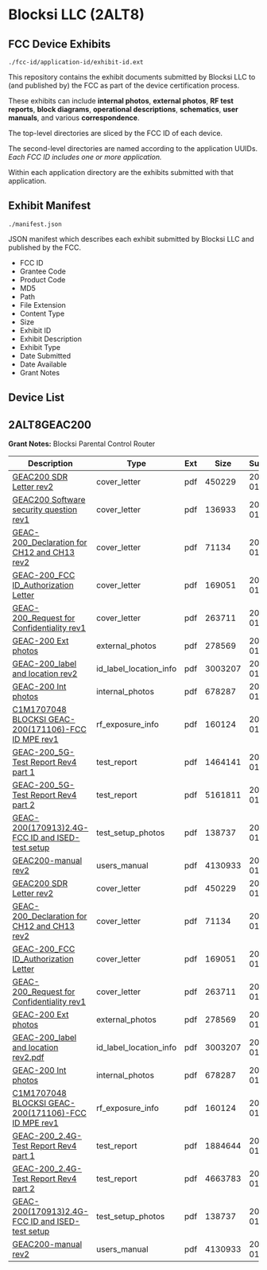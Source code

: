 # Blocksi LLC (2ALT8)
## FCC Device Exhibits

```
./fcc-id/application-id/exhibit-id.ext
```

This repository contains the exhibit documents submitted by Blocksi LLC to (and published by) the FCC as part of the device certification process.

These exhibits can include **internal photos**, **external photos**, **RF test reports**, **block diagrams**, **operational descriptions**, **schematics**, **user manuals**, and various **correspondence**.

The top-level directories are sliced by the FCC ID of each device.

The second-level directories are named according to the application UUIDs. *Each FCC ID includes one or more application.*

Within each application directory are the exhibits submitted with that application. 

## Exhibit Manifest

```
./manifest.json
```

JSON manifest which describes each exhibit submitted by Blocksi LLC and published by the FCC.

- FCC ID
- Grantee Code
- Product Code
- MD5
- Path
- File Extension
- Content Type
- Size
- Exhibit ID
- Exhibit Description
- Exhibit Type
- Date Submitted
- Date Available
- Grant Notes

## Device List
## 2ALT8GEAC200
**Grant Notes:** Blocksi Parental Control Router

| Description | Type | Ext | Size | Submitted | Available |
| ----------- | ---- | --- | ---- | --------- | --------- |
| [GEAC200 SDR Letter rev2](2ALT8GEAC200/42fb904dd5f077bb3b79094c77688c11/3713470.pdf) | cover_letter | pdf | 450229 | 2018-01-15 | 2018-01-16 |
| [GEAC200 Software security question rev1](2ALT8GEAC200/42fb904dd5f077bb3b79094c77688c11/3713638.pdf) | cover_letter | pdf | 136933 | 2018-01-15 | 2018-01-16 |
| [GEAC-200_Declaration for CH12 and CH13 rev2](2ALT8GEAC200/42fb904dd5f077bb3b79094c77688c11/3713472.pdf) | cover_letter | pdf | 71134 | 2018-01-15 | 2018-01-16 |
| [GEAC-200_FCC ID_Authorization Letter](2ALT8GEAC200/42fb904dd5f077bb3b79094c77688c11/3713473.pdf) | cover_letter | pdf | 169051 | 2018-01-15 | 2018-01-16 |
| [GEAC-200_Request  for Confidentiality rev1](2ALT8GEAC200/42fb904dd5f077bb3b79094c77688c11/3713475.pdf) | cover_letter | pdf | 263711 | 2018-01-15 | 2018-01-16 |
| [GEAC-200 Ext photos](2ALT8GEAC200/42fb904dd5f077bb3b79094c77688c11/3713476.pdf) | external_photos | pdf | 278569 | 2018-01-15 | 2018-01-16 |
| [GEAC-200_label and location rev2](2ALT8GEAC200/42fb904dd5f077bb3b79094c77688c11/3713478.pdf) | id_label_location_info | pdf | 3003207 | 2018-01-15 | 2018-01-16 |
| [GEAC-200 Int photos](2ALT8GEAC200/42fb904dd5f077bb3b79094c77688c11/3713477.pdf) | internal_photos | pdf | 678287 | 2018-01-15 | 2018-01-16 |
| [C1M1707048 BLOCKSI GEAC-200(171106)-FCC ID MPE rev1](2ALT8GEAC200/42fb904dd5f077bb3b79094c77688c11/3713481.pdf) | rf_exposure_info | pdf | 160124 | 2018-01-15 | 2018-01-16 |
| [GEAC-200_5G-Test Report Rev4 part 1](2ALT8GEAC200/42fb904dd5f077bb3b79094c77688c11/3713647.pdf) | test_report | pdf | 1464141 | 2018-01-15 | 2018-01-16 |
| [GEAC-200_5G-Test Report Rev4 part 2](2ALT8GEAC200/42fb904dd5f077bb3b79094c77688c11/3713648.pdf) | test_report | pdf | 5161811 | 2018-01-15 | 2018-01-16 |
| [GEAC-200(170913)2.4G-FCC ID and ISED-test setup](2ALT8GEAC200/42fb904dd5f077bb3b79094c77688c11/3713511.pdf) | test_setup_photos | pdf | 138737 | 2018-01-15 | 2018-01-16 |
| [GEAC200-manual rev2](2ALT8GEAC200/42fb904dd5f077bb3b79094c77688c11/3713491.pdf) | users_manual | pdf | 4130933 | 2018-01-15 | 2018-01-16 |
| [GEAC200 SDR Letter rev2](2ALT8GEAC200/cbb0619d680b8bcf9c97f74f3110f272/3713470.pdf) | cover_letter | pdf | 450229 | 2018-01-15 | 2018-01-16 |
| [GEAC-200_Declaration for CH12 and CH13 rev2](2ALT8GEAC200/cbb0619d680b8bcf9c97f74f3110f272/3713472.pdf) | cover_letter | pdf | 71134 | 2018-01-15 | 2018-01-16 |
| [GEAC-200_FCC ID_Authorization Letter](2ALT8GEAC200/cbb0619d680b8bcf9c97f74f3110f272/3713473.pdf) | cover_letter | pdf | 169051 | 2018-01-15 | 2018-01-16 |
| [GEAC-200_Request  for Confidentiality rev1](2ALT8GEAC200/cbb0619d680b8bcf9c97f74f3110f272/3713475.pdf) | cover_letter | pdf | 263711 | 2018-01-15 | 2018-01-16 |
| [GEAC-200 Ext photos](2ALT8GEAC200/cbb0619d680b8bcf9c97f74f3110f272/3713476.pdf) | external_photos | pdf | 278569 | 2018-01-15 | 2018-01-16 |
| [GEAC-200_label and location rev2.pdf](2ALT8GEAC200/cbb0619d680b8bcf9c97f74f3110f272/3713478.pdf) | id_label_location_info | pdf | 3003207 | 2018-01-15 | 2018-01-16 |
| [GEAC-200 Int photos](2ALT8GEAC200/cbb0619d680b8bcf9c97f74f3110f272/3713477.pdf) | internal_photos | pdf | 678287 | 2018-01-15 | 2018-01-16 |
| [C1M1707048 BLOCKSI GEAC-200(171106)-FCC ID MPE rev1](2ALT8GEAC200/cbb0619d680b8bcf9c97f74f3110f272/3713481.pdf) | rf_exposure_info | pdf | 160124 | 2018-01-15 | 2018-01-16 |
| [GEAC-200_2.4G-Test Report Rev4 part 1](2ALT8GEAC200/cbb0619d680b8bcf9c97f74f3110f272/3713482.pdf) | test_report | pdf | 1884644 | 2018-01-15 | 2018-01-16 |
| [GEAC-200_2.4G-Test Report Rev4 part 2](2ALT8GEAC200/cbb0619d680b8bcf9c97f74f3110f272/3713483.pdf) | test_report | pdf | 4663783 | 2018-01-15 | 2018-01-16 |
| [GEAC-200(170913)2.4G-FCC ID and ISED-test setup](2ALT8GEAC200/cbb0619d680b8bcf9c97f74f3110f272/3713511.pdf) | test_setup_photos | pdf | 138737 | 2018-01-15 | 2018-01-16 |
| [GEAC200-manual rev2](2ALT8GEAC200/cbb0619d680b8bcf9c97f74f3110f272/3713491.pdf) | users_manual | pdf | 4130933 | 2018-01-15 | 2018-01-16 |
